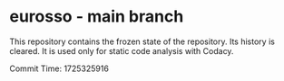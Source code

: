 # eurosso - main branch

This repository contains the frozen state of the repository.
Its history is cleared. It is used only for static code
analysis with Codacy.

Commit Time: 1725325916